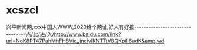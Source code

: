 # xcszcl
兴平新闻网,ххх中国人WWW,2020给个网址,好人有好报----------------------------〰〰点/此/进/入/http://www.baidu.com/link?url=NoK8PT47PahMhFH8Vie_jnciyIKNTTtVBQKpill6udK&amp;wd

